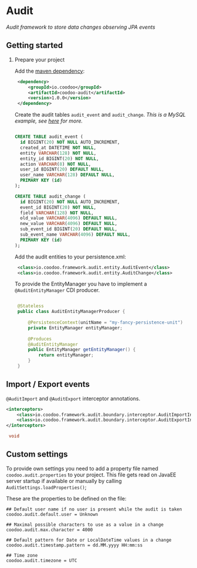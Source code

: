 # Audit #

*Audit framework to store data changes observing JPA events*

## Getting started

1. Prepare your project

   Add the [maven dependency](http://search.maven.org/#artifactdetails%7Cio.coodoo%7Ccoodoo-audit%7C1.1.0%7Cjar):

   ```xml
	<dependency>
	    <groupId>io.coodoo</groupId>
	    <artifactId>coodoo-audit</artifactId>
	    <version>1.0.0</version>
	</dependency>
   ```
   
   Create the audit tables `audit_event` and `audit_change`. *This is a MySQL example, see [here](https://github.com/coodoo-io/coodoo-audit/tree/master/src/main/resources) for more.*

   ```sql
   
   CREATE TABLE audit_event (
     id BIGINT(20) NOT NULL AUTO_INCREMENT,
     created_at DATETIME NOT NULL,
     entity VARCHAR(128) NOT NULL,
     entity_id BIGINT(20) NOT NULL,
     action VARCHAR(8) NOT NULL,
     user_id BIGINT(20) DEFAULT NULL,
     user_name VARCHAR(128) DEFAULT NULL,
     PRIMARY KEY (id)
   );
   
   CREATE TABLE audit_change (
     id BIGINT(20) NOT NULL AUTO_INCREMENT,
     event_id BIGINT(20) NOT NULL,
     field VARCHAR(128) NOT NULL,
     old_value VARCHAR(4096) DEFAULT NULL,
     new_value VARCHAR(4096) DEFAULT NULL,
     sub_event_id BIGINT(20) DEFAULT NULL,
     sub_event_name VARCHAR(4096) DEFAULT NULL,
     PRIMARY KEY (id)
   );
   
   ```
    
   Add the audit entities to your persistence.xml:

   ```xml
	<class>io.coodoo.framework.audit.entity.AuditEvent</class> 
	<class>io.coodoo.framework.audit.entity.AuditChange</class> 
   ```
   To provide the EntityManager you have to implement a `@AuditEntityManager` CDI producer.
   
   ```java

	@Stateless
	public class AuditEntityManagerProducer {
	
	    @PersistenceContext(unitName = "my-fancy-persistence-unit")
	    private EntityManager entityManager;
	
	    @Produces
	    @AuditEntityManager
	    public EntityManager getEntityManager() {
	        return entityManager;
	    }
	}   
	```

## Import / Export events

`@AuditImport` and `@AuditExport` interceptor annotations.

```xml
<interceptors>
	<class>io.coodoo.framework.audit.boundary.interceptor.AuditImportInterceptor</class>
	<class>io.coodoo.framework.audit.boundary.interceptor.AuditExportInterceptor</class>
</interceptors>
```

```java
 void
```




## Custom settings

To provide own settings you need to add a property file named `coodoo.audit.properties` to your project. This file gets read on JavaEE server startup if available or manually by calling `AuditSettings.loadProperties()`;

These are the properties to be defined on the file:
```properties
## Default user name if no user is present while the audit is taken
coodoo.audit.default.user = Unknown

## Maximal possible characters to use as a value in a change
coodoo.audit.max.character = 4000

## Default pattern for Date or LocalDateTime values in a change
coodoo.audit.timestamp.pattern = dd.MM.yyyy HH:mm:ss

## Time zone
coodoo.audit.timezone = UTC

```
